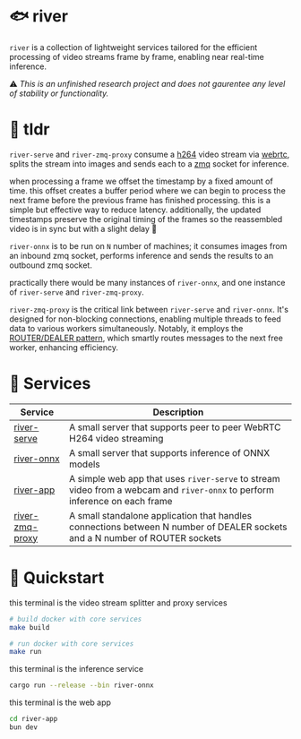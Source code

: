 # 🐟 river

`river` is a collection of lightweight services tailored for the efficient processing of video streams frame by frame, enabling near real-time inference.


⚠️ *This is an unfinished research project and does not gaurentee any level of stability or functionality.*

# 🐠 tldr 

`river-serve` and `river-zmq-proxy` consume a [h264](https://en.wikipedia.org/wiki/Advanced_Video_Coding) video stream via [webrtc](https://webrtc.org/), splits the stream into images and sends each to a [zmq](https://zeromq.org/) socket for inference. 

when processing a frame we offset the timestamp by a fixed amount of time. this offset creates a buffer period where we can begin to process the next frame before the previous frame has finished processing. this is a simple but effective way to reduce latency. additionally, the updated timestamps preserve the original timing of the frames so the reassembled video is in sync but with a slight delay 🙌

`river-onnx` is to be run on `N` number of machines; it consumes images from an inbound zmq socket, performs inference and sends the results to an outbound zmq socket. 

practically there would be many instances of `river-onnx`, and one instance of `river-serve` and `river-zmq-proxy`.

`river-zmq-proxy` is the critical link between `river-serve` and `river-onnx`. It's designed for non-blocking connections, enabling multiple threads to feed data to various workers simultaneously. Notably, it employs the [ROUTER/DEALER pattern](https://zguide.zeromq.org/docs/chapter3/#ROUTER-Broker-and-DEALER-Workers), which smartly routes messages to the next free worker, enhancing efficiency.

# 🐡 Services

| Service                                      | Description                                                                                                                 |
| -------------------------------------------- | --------------------------------------------------------------------------------------------------------------------------- |
| [river-serve](river-serve/README.md)         | A small server that supports peer to peer WebRTC H264 video streaming                                                       |
| [river-onnx](river-onnx/README.md)           | A small server that supports inference of ONNX models                                                                       |
| [river-app](river-app/README.md)             | A simple web app that uses `river-serve` to stream video from a webcam and `river-onnx` to perform inference on each frame  |
| [river-zmq-proxy](river-zmq-proxy/README.md) | A small standalone application that handles connections between N number of DEALER sockets and a N number of ROUTER sockets |

# 🐬 Quickstart

this terminal is the video stream splitter and proxy services

```bash
# build docker with core services
make build

# run docker with core services
make run
```

this terminal is the inference service

```bash
cargo run --release --bin river-onnx
```

this terminal is the web app

```bash
cd river-app
bun dev
```